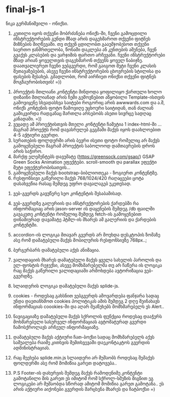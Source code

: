 # final-js-1

ნიკა გერმანიშვილი - ონიქსი.

1. კეთილი იყოს თქვენი მობრძანება ონიქს-ში, ჩვენი გამოცდილი ინსტრუქტორების გუნდი მზად არის დაგეხმაროთ თქვენი ფიტნეს მიზნების მიღწევაში. თუ თქვენ ცდილობთ გააუმჯობესოთ თქვენი საერთო ჯანმრთელობა, წონაში დაკლება ან კუნთების აშენება, ჩვენ გვაქვს კლასების და ვარჯიშის ფართო არჩევანი. ჩვენი ინსტრუქტორები მზად არიან ყოველთვის დაგეხმარონ თქვენს ყოველ ნაბიჯზე. დაათვალიერეთ ჩვენი ვებგვერდი, რომ გაიგოთ მეტი ჩვენი კლასის შეთავაზებების, ასევე ჩვენი ინსტრუქტორების ცხოვრების სტილისა და ფასების შესახებ. გმადლობთ, რომ აირჩიეთ ონიქსი თქვენი ფიტნეს მოგზაურობისთვის! =))

<!-- Markup - ინფორმაცია  -->

1. პროექტის მთლიანი კონტენტი მინდოდა ყოფილიყო ქართული ხოლო დიზაინი მთლიანად არის ჩემი გემოვნებით აწყობილი  Template-ისთვის გამოვიყენე სხვადასხვა საიტები როგორიც არის awwwards.com და ა.შ, ონიქს კონტენის ფოტო წამოვიღე უცხოური საიტიდან, თან ძალიან გამიკვირდა რადგანაც მართლა არსებობს ასეთი სივრცე სადღაც კანადაში. =))
2. ვეცადე ამ პროექტისთვის მთელი კონტენტი ჩამეტია 1 index-html-ში ... მაგრამ პროექტს რომ დავასრულებ გეგმაში მაქვს იყოს დაახლოებით 4-5 აქტიური გვერდი.
3. სურათების ფოლდერში არის ბევრი ისეთი ფოტო რომელიც არ მაქვს გამოყენებული მაგრამ პროექტის საბოლოოდ დამთავრების დროს არის საჭირო.
4. მარქფ ელემენტებს დავუმატე (https://greensock.com/gsap/) GSAP Green Socks Animation ეფექტები. scroll-smooth და parallax ეფექტი მეტი ეფექტურობისათვის...
5. გამოყენებული მაქვს bootstrap-ბიბლიოთეკა - ზოგიერთ კონტენტზე.
6. რესფონსივი გაწერილი მაქვს 768/1024/420 რაღაცეები ცოტა დასახვეწია რასაც შემდეგ უფრო დავალაგებ უკეთესად.

<!-- SEO -->
1. ვებ-გვერდს გავუწერე სეო კონტენტის შესაბამისად.

<!-- //ჯავასკრიპტის მხარე//// -->
4. ვებ-გვერდზე გალერიის და ინსტრუქტორების ქარდებში რა ინფორმაციაც არის jason-server ის დაყენების შემდეგ /db ფაილში გავაკეთე კონტენტი რომელიც შემდეგ fetch-ის გამოყენებით დინამიურად დავამატე ჰტმლ-ის მხარეს ამ გალერიის და ქარდების კონტენტში.

2. accordion-ის ლოგიკა მთავარ გვერდს არ მოუხდა დესკტოპის ზომაზე ასე რომ დამატებული მაქვს მობილურის რესფონსივზე 768px..;

3. ბურგერბარს დამატებული აქვს ანიმაცია.
 
4. ვალიდაციის მხარეს დამატებული მაქვს ყველა სახელის პაროლის და ელ-ფოსტის რეჯექსი, ასევე მომხმარებელმა თუ არ ჩაწერა ის ლოგიკა რაც მაქვს გაწერილი ვალიდაციაში არმოხდება ავტორიზაცია ვებ-გვერდზე.

5. სლაიდერის ლოგიკა დამატებული მაქვს splide-js.

6. cookies - როდესაც გახსნით ვებგვერდს ამოვარდება ფანჯარა სადაც უნდა დაეთანხმოთ cookies პოლიტიკას ამის შემდეგ 2 დღე შეინახავს ინფორმაციას coookies-ში და აღარ შეაწუხებს მომხმარებელს ეს Alert..

7. ნავიგაციაზე დამატებული მაქვს სქროლის ფუნქცია როდესაც დააჭერს მოხმარებელი სასურველ ინფორმაციას ავტომატურად გვერდი ჩამოსქროლავს არჩეულ ინფორმაციაზე.

8. დამატებული მაქვს აქტიური ჩათ-ბოქსი სადაც მომხმარებელს აქვს საშუალება რაიმე კითხვის შემთხვევაში დაეკონტაკტოს გვერდის ადმინისტრაციას.

9. რაც შეეხება splide.min.js სლაიდერი არ მუშაობს  როდესაც შემაქვს ფოლდერში ასე რომ მომიწია გარეთ დატოვება..


11. P.S Footer-ის დახურვის შემდეგ მაქვს რამოდენიმე კონტენტი გამოტანილი მის გარეთ ეს იმიტომ რომ სქროლ-სმუზის შიგნით ეგ ლოგიკები არ მუშაობდა სწორად ამიტომ მომიწია გარეთ გამოტანა.. ეს არის აქტიური აიქონები გვერდის მარცხენა მხარეს და ჩატბოქსი =)





